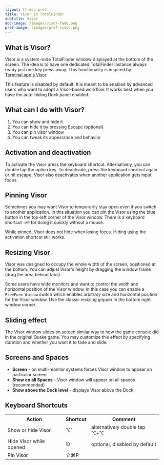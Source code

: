 ```yaml
---
layout: tf-doc-pref
title: Visor in TotalFinder
subtitle: Visor
doc-image: /images/visor-fade.png
pref-image: /images/pref-visor.png
---
```


## What is Visor?

Visor is a system-wide TotalFinder window displayed at the bottom of the screen. The idea is to have one dedicated TotalFinder instance always ready just one key press away. This functionality is inspired by [Terminal.app's Visor](https://visor.binaryage.com).

This feature is disabled by default. It is meant to be enabled by advanced users who want to adopt a Visor-based workflow. It works best when you have the auto-hiding Dock panel enabled.

## What can I do with Visor?

1. You can show and hide it
2. You can hide it by pressing Escape (optional)
3. You can pin visor window
4. You can tweak its appearance and behavior

## Activation and deactivation

To activate the Visor press the keyboard shortcut. Alternatively, you can double tap the option key. To deactivate, press the keyboard shortcut again or hit escape. Visor also deactivates when another application gets input focus.

## Pinning Visor

Sometimes you may want Visor to temporarily stay open even if you switch to another application. In this situation you can pin the Visor using the blue button in the top-left corner of the Visor window. There is a keyboard shortcut `⇧⌘P` for doing it quickly without a mouse.

While pinned, Visor does not hide when losing focus. Hiding using the activation shortcut still works.

## Resizing Visor

Visor was designed to occupy the whole width of the screen, positioned at the bottom. You can adjust Visor's height by dragging the window frame (drag the area behind tabs).

Some users have wide monitors and want to control the width and horizontal position of the Visor window. In this case you can enable a `FreeForm Window` switch which enables arbitrary size and horizontal position for the Visor window. Use the classic resizing gripper in the bottom right window corner.

## Sliding effect

The Visor window slides on screen similar way to how the game console did in the original Quake game. You may customize this effect by specifying duration and whether you want it to fade and slide.

## Screens and Spaces

* **Screen** - on multi-monitor systems forces Visor window to appear on particular screen
* **Show on all Spaces** - Visor window will appear on all spaces (recommended)
* **Show above the Dock level** - displays Visor above the Dock

## Keyboard Shortcuts

<div class="keyboard-shortcuts full">
    <table border="0" cellspacing="0" cellpadding="0">
        <tr><th>Action</th><th>Shortcut</th><th>Comment</th></tr>
        <tr><td>Show or hide Visor</td><td>⌥`</td><td>alternatively double tap ⌥+⌥</td></tr>
        <tr><td>Hide Visor while opened</td><td>⎋</td><td>optional, disabled by default</td></tr>
        <tr><td>Pin Visor</td><td>⇧⌘P</td><td></td></tr>
    </table>
</div>
